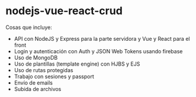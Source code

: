 # nodejs-vue-react-crud

Cosas que incluye:

-   API con NodeJS y Express para la parte servidora y Vue y React para el front
-   Login y autenticación con Auth y JSON Web Tokens usando firebase
-   Uso de MongoDB
-   Uso de plantillas (template engine) con HJBS y EJS
-   Uso de rutas protegidas
-   Trabajo con sesiones y passport
-   Envío de emails
-   Subida de archivos
